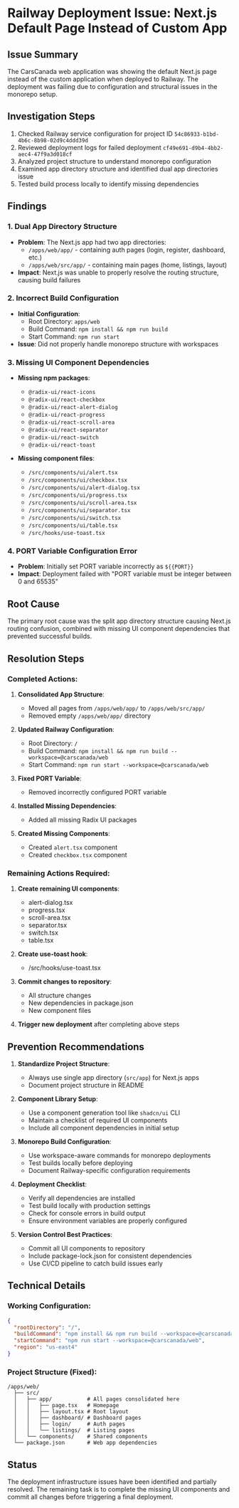 # Railway Deployment Issue: Next.js Default Page Instead of Custom App

## Issue Summary
The CarsCanada web application was showing the default Next.js page instead of the custom application when deployed to Railway. The deployment was failing due to configuration and structural issues in the monorepo setup.

## Investigation Steps
1. Checked Railway service configuration for project ID `54c86933-b1bd-4b6c-8b98-02d9c4ddd39d`
2. Reviewed deployment logs for failed deployment `cf49e691-d9b4-4bb2-aec4-47f9a3d018cf`
3. Analyzed project structure to understand monorepo configuration
4. Examined app directory structure and identified dual app directories issue
5. Tested build process locally to identify missing dependencies

## Findings

### 1. **Dual App Directory Structure**
- **Problem**: The Next.js app had two app directories:
  - `/apps/web/app/` - containing auth pages (login, register, dashboard, etc.)
  - `/apps/web/src/app/` - containing main pages (home, listings, layout)
- **Impact**: Next.js was unable to properly resolve the routing structure, causing build failures

### 2. **Incorrect Build Configuration**
- **Initial Configuration**:
  - Root Directory: `apps/web`
  - Build Command: `npm install && npm run build`
  - Start Command: `npm run start`
- **Issue**: Did not properly handle monorepo structure with workspaces

### 3. **Missing UI Component Dependencies**
- **Missing npm packages**:
  - `@radix-ui/react-icons`
  - `@radix-ui/react-checkbox`
  - `@radix-ui/react-alert-dialog`
  - `@radix-ui/react-progress`
  - `@radix-ui/react-scroll-area`
  - `@radix-ui/react-separator`
  - `@radix-ui/react-switch`
  - `@radix-ui/react-toast`

- **Missing component files**:
  - `/src/components/ui/alert.tsx`
  - `/src/components/ui/checkbox.tsx`
  - `/src/components/ui/alert-dialog.tsx`
  - `/src/components/ui/progress.tsx`
  - `/src/components/ui/scroll-area.tsx`
  - `/src/components/ui/separator.tsx`
  - `/src/components/ui/switch.tsx`
  - `/src/components/ui/table.tsx`
  - `/src/hooks/use-toast.tsx`

### 4. **PORT Variable Configuration Error**
- **Problem**: Initially set PORT variable incorrectly as `${{PORT}}`
- **Impact**: Deployment failed with "PORT variable must be integer between 0 and 65535"

## Root Cause
The primary root cause was the split app directory structure causing Next.js routing confusion, combined with missing UI component dependencies that prevented successful builds.

## Resolution Steps

### Completed Actions:
1. **Consolidated App Structure**:
   - Moved all pages from `/apps/web/app/` to `/apps/web/src/app/`
   - Removed empty `/apps/web/app/` directory
   
2. **Updated Railway Configuration**:
   - Root Directory: `/`
   - Build Command: `npm install && npm run build --workspace=@carscanada/web`
   - Start Command: `npm run start --workspace=@carscanada/web`

3. **Fixed PORT Variable**:
   - Removed incorrectly configured PORT variable

4. **Installed Missing Dependencies**:
   - Added all missing Radix UI packages

5. **Created Missing Components**:
   - Created `alert.tsx` component
   - Created `checkbox.tsx` component

### Remaining Actions Required:
1. **Create remaining UI components**:
   - alert-dialog.tsx
   - progress.tsx
   - scroll-area.tsx
   - separator.tsx
   - switch.tsx
   - table.tsx

2. **Create use-toast hook**:
   - /src/hooks/use-toast.tsx

3. **Commit changes to repository**:
   - All structure changes
   - New dependencies in package.json
   - New component files

4. **Trigger new deployment** after completing above steps

## Prevention Recommendations

1. **Standardize Project Structure**:
   - Always use single app directory (`src/app`) for Next.js apps
   - Document project structure in README

2. **Component Library Setup**:
   - Use a component generation tool like `shadcn/ui` CLI
   - Maintain a checklist of required UI components
   - Include all component dependencies in initial setup

3. **Monorepo Build Configuration**:
   - Use workspace-aware commands for monorepo deployments
   - Test builds locally before deploying
   - Document Railway-specific configuration requirements

4. **Deployment Checklist**:
   - Verify all dependencies are installed
   - Test build locally with production settings
   - Check for console errors in build output
   - Ensure environment variables are properly configured

5. **Version Control Best Practices**:
   - Commit all UI components to repository
   - Include package-lock.json for consistent dependencies
   - Use CI/CD pipeline to catch build issues early

## Technical Details

### Working Configuration:
```json
{
  "rootDirectory": "/",
  "buildCommand": "npm install && npm run build --workspace=@carscanada/web",
  "startCommand": "npm run start --workspace=@carscanada/web",
  "region": "us-east4"
}
```

### Project Structure (Fixed):
```
/apps/web/
  ├── src/
  │   ├── app/           # All pages consolidated here
  │   │   ├── page.tsx   # Homepage
  │   │   ├── layout.tsx # Root layout
  │   │   ├── dashboard/ # Dashboard pages
  │   │   ├── login/     # Auth pages
  │   │   └── listings/  # Listing pages
  │   └── components/    # Shared components
  └── package.json       # Web app dependencies
```

## Status
The deployment infrastructure issues have been identified and partially resolved. The remaining task is to complete the missing UI components and commit all changes before triggering a final deployment.